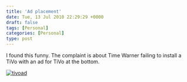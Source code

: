 ```yaml
---
title: 'Ad placement'
date: Tue, 13 Jul 2010 22:29:29 +0000
draft: false
tags: [Personal]
categories: [Personal]
type: post
---
```


I found this funny. The complaint is about Time Warner failing to install a TiVo with an ad for TiVo at the bottom.

[![](http://zeusville.files.wordpress.com/2010/07/tivoad.png "tivoad")](http://zeusville.files.wordpress.com/2010/07/tivoad.png)